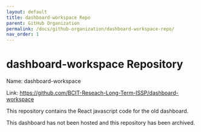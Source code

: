 ```yaml
---
layout: default
title: dashboard-workspace Repo
parent: GitHub Organization
permalink: /docs/github-organization/dashboard-workspace-repo/
nav_order: 1
---
```


# dashboard-workspace Repository

Name: dashboard-workspace

Link: <a href="https://github.com/BCIT-Reseach-Long-Term-ISSP/dashboard-workspace">https://github.com/BCIT-Reseach-Long-Term-ISSP/dashboard-workspace</a>

This repository contains the React javascript code for the old dashboard.

This dashboard has not been hosted and this repository has been archived.
